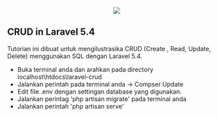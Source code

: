 <p align="center"><img src="https://laravel.com/assets/img/components/logo-laravel.svg"></p>

## CRUD in Laravel 5.4

Tutorian ini dibuat untuk mengilustrasika CRUD (Create , Read, Update, Delete) menggunakan SQL dengan Laravel 5.4. 

- Buka terminal anda dan arahkan pada directory localhost\htdocs\laravel-crud
- Jalankan perintah pada terminal anda -> Compser Update
- Edit file .env dengan settingan database yang digunakan.
- Jalankan perintag 'php artisan migrate' pada terminal anda
- Jalankan perintah 'php artisan serve'
